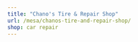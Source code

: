 ```yaml
---
title: "Chano's Tire & Repair Shop"
url: /mesa/chanos-tire-and-repair-shop/
shop: car repair
---
```

